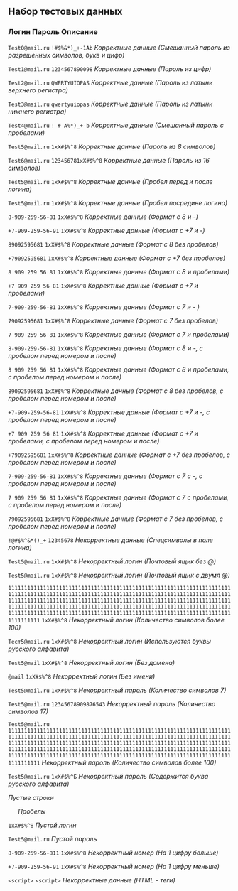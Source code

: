 ## Набор тестовых данных

### Логин Пароль Описание

`Test0@mail.ru` `!#$%&*)_+-1Ab`	*Корректные данные (Смешанный пароль из разрешенных символов, букв и цифр)*

`Test1@mail.ru`	`1234567890098`	*Корректные данные (Пароль из цифр)*

`Test2@mail.ru`	`QWERTYUIOPAS`	*Корректные данные (Пароль из латыни верхнего регистра)*

`Test3@mail.ru`	`qwertyuiopas`	*Корректные данные (Пароль из латыни нижнего регистра)*

`Test4@mail.ru`	 `! # A%*)_+-b` *Корректные данные (Смешанный пароль с пробелами)*

`Test5@mail.ru`	`1xX#$%^8`	*Корректные данные (Пароль из 8 символов)*

`Test6@mail.ru`	`123456781xX#$%^8` *Корректные данные (Пароль из 16 символов)*

`Test5@mail.ru`	`1xX#$%^8`	*Корректные данные (Пробел перед и после логина)*

`Test5@mail.ru` `1xX#$%^8`	*Корректные данные (Пробел посредине логина)*

`8-909-259-56-81` `1xX#$%^8`	*Корректные данные (Формат с 8 и -)*

`+7-909-259-56-91` `1xX#$%^8`	*Корректные данные (Формат с +7 и -)*

`89092595681` `1xX#$%^8`	*Корректные данные (Формат с 8 без пробелов)*

`+79092595681` `1xX#$%^8`	*Корректные данные (Формат с +7 без пробелов)*

`8 909 259 56 81` `1xX#$%^8`	*Корректные данные (Формат с 8 и пробелами)*

`+7 909 259 56 81` `1xX#$%^8`	*Корректные данные (Формат с +7 и пробелами)*

`7-909-259-56-81` `1xX#$%^8`	*Корректные данные (Формат с 7  и - )*

`79092595681` `1xX#$%^8`	*Корректные данные (Формат с 7 без пробелов)*

`7 909 259 56 81` `1xX#$%^8`	*Корректные данные (Формат с 7  и пробелами)*

 `8-909-259-56-81` `1xX#$%^8`	*Корректные данные (Формат с 8 и -, с пробелом перед номером и после)*
 
 `8 909 259 56 81` `1xX#$%^8`	*Корректные данные (Формат с 8 и пробелами, с пробелом перед номером и после)*
 
`89092595681` `1xX#$%^8`	*Корректные данные (Формат с 8 без пробелов, с пробелом перед номером и после)*

 `+7-909-259-56-81` `1xX#$%^8`	*Корректные данные (Формат с +7 и -, с пробелом перед номером и после)*
 
 `+7 909 259 56 81` `1xX#$%^8`	*Корректные данные (Формат с +7 и пробелами, с пробелом перед номером и после)*
 
 `+79092595681` `1xX#$%^8`	*Корректные данные (Формат с +7 без пробелов, с пробелом перед номером и после)*
 
 `7-909-259-56-81` `1xX#$%^8`	*Корректные данные (Формат с 7 с -, с пробелом перед номером и после)*
 
`7 909 259 56 81` `1xX#$%^8`	*Корректные данные (Формат с 7 с пробелами, с пробелом перед номером и после)*
 
 `79092595681` `1xX#$%^8`	*Корректные данные (Формат с 7 без пробелов, с пробелом перед номером и после)*
 
`!@#$%^&*()_+` `12345678`	*Некорректные данные (Спецсимволы  в поле логина)*

`Test5@mail.ru`	`1xX#$%^8`	*Некорректный логин (Почтовый ящик без @)*

`Test5@mail.ru`	`1xX#$%^8`	*Некорректный логин (Почтовый ящик с двумя @)*

`111111111111111111111111111111111111111111111111111111111111111111111111111111111111111111111111111111111111111111111111111111111111111111111111111111111111111111111111111111111111111111111111111111111111111111111111111111111111111111111111111111111111111111111111111111111111111111111111111111111111111111111111111111111111111111111111111111111111111111111111`	`1xX#$%^8`	*Некорректный логин (Количество символов более 100)*

`Тест5@mail.ru`	`1xX#$%^8`	*Некорректный логин (Используются буквы русского алфавита)*

`Test5@mail`	`1xX#$%^8`	*Некорректный логин (Без домена)*

`@mail`	`1xX#$%^8`	*Некорректный логин (Без имени)*

`Test5@mail.ru`	`1xX#$%^8`	*Некорректный пароль (Количество символов 7)*

`Test5@mail.ru`	`12345678909876543`	*Некорректный пароль (Количество символов 17)*

`Test5@mail.ru`	`111111111111111111111111111111111111111111111111111111111111111111111111111111111111111111111111111111111111111111111111111111111111111111111111111111111111111111111111111111111111111111111111111111111111111111111111111111111111111111111111111111111111111111111111111111111111111111111111111111111111111111111111111111111111111111111111111111111111111111111111`	*Некорректный пароль (Количество символов более 100)*

`Test5@mail.ru`	`1xX#$%^Б`	*Некорректный пароль (Содержится буква русского алфавита)*

*Пустые строки*
		
` `  ` `	 *Пробелы*
		
`1xX#$%^8`	*Пустой логин*
	
`Test5@mail.ru`	*Пустой пароль*

`8-909-259-56-811`	`1xX#$%^8`	*Некорректный номер (На 1 цифру больше)*

`+7-909-259-56-91`	`1xX#$%^8`	*Некорректный номер (На 1 цифру меньше)*

`<script>`	`<script>`	*Некорректные данные (HTML - теги)*
